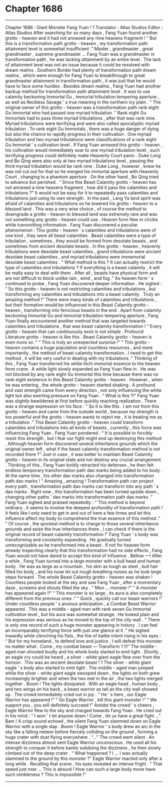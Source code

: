 
# Chapter 1686


---

Chapter 1686 : Giant Monster Fang Yuan !
1
Translator :
Atlas Studios
Editor :
Atlas Studios
After searching for so many days , Fang Yuan found another grotto - heaven and it had not annexed any nine heavens fragment !
“ But this is a transformation path grotto - heaven , my transformation path attainment level is somewhat insufficient .”
Master , grandmaster , great grandmaster , supreme grandmaster … Fang Yuan was a grandmaster in transformation path , he was lacking attainment by an entire level .
The lack of attainment level was not an issue because it could be resolved with dream realms .
Southern Border had plenty of transformation path dream realms , which were enough for Fang Yuan to breakthrough to great grandmaster attainment in transformation path , it was just that he would have to face some hurdles .
Besides dream realms , Fang Yuan had another backup method for transformation path attainment level . It was to use calamity beckoning Immortal Gu , immortal tribulation tempering aperture , as well as Reckless Savage ’ s true meaning in the northern icy plain .
“ The original owner of this grotto - heaven was a transformation path rank eight Gu Immortal who had passed one myriad tribulation .”
Rank eight Gu Immortals had to pass three myriad tribulations , after that was rank nine .
Myriad tribulations were terrifying and were also called apocalyptic myriad tribulation . To rank eight Gu Immortals , there was a huge danger of dying but also the chance to rapidly progress in their cultivation .
One myriad tribulation and two myriad tribulations were classifications of a rank eight Gu Immortal ’ s cultivation level .
If Fang Yuan annexed this grotto - heaven , his cultivation would immediately soar to one myriad tribulation level , such terrifying progress could definitely make Heavenly Court panic .
Duke Long and Bo Qing were also only at two myriad tribulations level , passing the third myriad tribulation would be rank nine .
Duke Long , however , knew he was not cut out for that so he merged his immortal aperture with Heavenly Court , changing to a phantom aperture . On the other hand , Bo Qing tried to advance but perished .
“ Since this Beast Calamity grotto - heaven has not annexed a nine heavens fragment , how did it pass the calamities and tribulations ?”
It would not be easy for it to repeatedly pass calamities and tribulations just using its own strength .
In the past , Lang Ya land spirit was afraid of calamities and tribulations so he lowered his grotto - heaven to a blessed land . This was a very wise choice , of course the method to downgrade a grotto - heaven to blessed land was extremely rare and was not something any grotto - heaven could use .
Heaven form flew in circles while transmitting information .
Fang Yuan discovered a peculiar phenomenon : This grotto - heaven ’ s calamities and tribulations were of one kind , they were all beast calamities .
Beast calamities were a type of tribulation , sometimes , they would be formed from desolate beasts , and sometimes from ancient desolate beasts .
In this grotto - heaven , heavenly tribulations were desolate beast calamities , grand tribulations were ancient desolate beast calamities , and myriad tribulations were immemorial desolate beast calamities .
“ What method is this ? It can actually restrict the type of calamities and tribulations ? If everything is a beast calamity , it will be really easy to deal with them . After all , beasts have physical form and are not difficult to block unlike rain , wind , and fog .”
As heaven form ’ s continued to probe , Fang Yuan discovered deeper information .
He sighed : “ So this grotto - heaven is not restricting calamities and tribulations , but transforming any calamities and tribulations into a beast calamity . Truly an amazing method !”
There were many kinds of calamities and tribulations , but their formation would be influenced in this Beast Calamity grotto - heaven , transforming into ferocious beasts in the end .
Apart from calamity beckoning Immortal Gu and immortal tribulation tempering aperture , Fang Yuan finally encountered another method that was targeted towards calamities and tribulations , that was beast calamity transformation !
“ Every grotto - heaven that can continuously exist is not simple . Profound Literature grotto - heaven is like this . Beast Calamity grotto - heaven is even more so .”
“ This is truly an unexpected surprise !”
“ This grotto - heaven contains a huge population and countless resources , and more importantly , the method of beast calamity transformation . I need to get this method , it will be very useful in dealing with my tribulations .”
Thinking of this , Fang Yuan transferred his white litchi immortal essence to the heaven form crane .
A while light slowly expanded as Fang Yuan flew in .
He was not blocked by any rank eight Gu Immortal this time because there was no rank eight existence in this Beast Calamity grotto - heaven .
However , when he was entering , the whole grotto - heaven started shaking . A profound and vast strength came from every direction , not only influencing the white light but also exerting pressure on Fang Yuan .
“ What is this ?!” Fang Yuan was slightly bewildered at first before quickly reaching realization .
There was a strange expression on his face : “ So it is like this . I am not from this grotto - heaven and came from the outside world , because my strength is too powerful and the grotto - heaven wants to reject me , it is treating me as a tribulation .”
This Beast Calamity grotto - heaven could transform calamities and tribulations into all kinds of beasts , currently , this force was influencing Fang Yuan .
Fang Yuan pondered : “ It is possible to forcibly resist this strength , but I fear our fight might end up destroying this method . Although heaven form discovered several inheritance grounds which the original owner left , what if the beast calamity transformation method is not recorded there ?”
Just in case , it was better to maintain Beast Calamity grotto - heaven in its original state and not destroy any crucial arrangement .
Thinking of this , Fang Yuan boldly retracted his defenses , he then felt endless temporary transformation path dao marks being added to his body . At the same time , his other dao marks also changed into transformation path dao marks !
“ Amazing , amazing ! Transformation path can project every path , transformation path dao marks can transform into any path ’ s dao marks . Right now , this transformation has been turned upside down , changing other paths ’ dao marks into transformation path dao marks .” Fang Yuan sighed and praised repeatedly : “ This method is beyond ordinary , it seems to involve the deepest profundity of transformation path ! It feels like I only need to get in and out of here a few times and let this influence affect my body to comprehend the true essence of this method .”
“ Of course , the quickest method is to charge to those several inheritance grounds and seize the true inheritances there , I can check if there is the original record of beast calamity transformation !”
Fang Yuan ’ s body was transforming and constantly expanding . He gradually turned unrecognizable as he transformed into a beast .
If not for heaven form already inspecting clearly that this transformation had no side effects , Fang Yuan would not have dared to accept this kind of influence .
Bellow —!
After a while , Fang Yuan turned into a large monster with a bull head and human body . He was as large as a mountain , his skin as tough as steel , bull hair filled his body , and his nose let out rough breathing noises as he took large steps forward .
The whole Beast Calamity grotto - heaven was shaken !
Countless people looked at the sky and saw Fang Yuan , after a momentary daze , screams and shouts filled the sky .
“ Mon … monster !”
“ A monster has appeared again !!”
“ This monster is so large , its aura is also completely different from the previous ones .”
“ Quick , quickly call our beast warriors !”
Under countless people ’ s anxious anticipation , a Combat Beast Warrior appeared .
This was a middle - aged man with rank seven Gu Immortal cultivation level , but his aura was somewhat strange .
He looked plain and his expression was serious as he moved to the top of the city wall .
“ There is only one record of such a huge monster appearing in history . I can feel an incomparably terrifying force with just one glance at it .”
He sighed inwardly while clenching his fists , the fire of battle intent rising in his eyes : “ But for my homeland , to defend love and justice , I will defeat this monster no matter what . Come , my combat beast — Transform
1
!!!”
The middle - aged man shouted loudly and his whole body started to emit light .
Shortly , an eagle cry could be heard , a silver - white giant eagle flew over from the horizon . This was an ancient desolate beast !
1
The silver - white giant eagle ’ s body also started to emit light .
The middle - aged man jumped while the silver - white giant eagle swooped down , the lights on both grew increasingly brighter and when the two met in the air , the two lights merged together .
Boom !
The lights dissipated . With an eagle head , human body , and two wings on his back , a beast warrior as tall as the city wall showed up .
The crowd immediately cried out in joy .
“ He ’ s here , our Eagle Warrior has appeared !”
“ Go Eagle Warrior , kill this giant monster !”
“ We support you , you will definitely succeed !”
Amidst the crowd ’ s cheers , Eagle Warrior flew to the sky and charged towards Fang Yuan .
He cried out in his mind : “ I won ’ t let anyone down ! Come , let us have a great fight …”
Bam !
A crisp sound echoed , the silent Fang Yuan slammed down on Eagle Warrior with a single slap .
Boom !
Eagle Warrior ’ s body drew an arc in the sky like a falling meteor before fiercely colliding on the ground , forming a huge crater with dust flying everywhere .
“…” The crowd went silent .
An intense dizziness almost sent Eagle Warrior unconscious .
He used all his strength to conquer it before barely subduing the dizziness , he then slowly climbed out of the deep crater .
“ What happened ? I … I was actually slammed to the ground by this monster ?” Eagle Warrior reacted only after a long while .
Recalling that scene , his eyes revealed an intense fright .
“ That speed just now … This is absurd ! How can such a large body move have such nimbleness ? This is impossible !”

---

